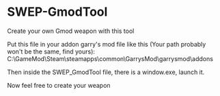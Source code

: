 # SWEP-GmodTool
Create your own Gmod weapon with this tool

Put this file in your addon garry's mod file like this (Your path probably won't be the same, find yours):
  C:\GameMod\Steam\steamapps\common\GarrysMod\garrysmod\addons
  
 Then inside the SWEP_GmodTool file, there is a window.exe, launch it.
 
 Now feel free to create your weapon
